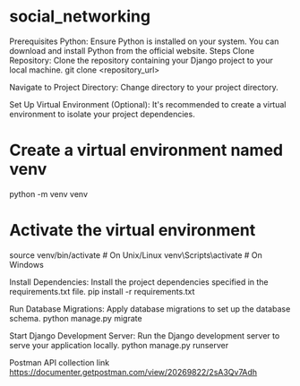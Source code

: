 # social_networking

Prerequisites
Python: Ensure Python is installed on your system. You can download and install Python from the official website.
Steps
Clone Repository: Clone the repository containing your Django project to your local machine.
git clone <repository_url>

Navigate to Project Directory: Change directory to your project directory.

Set Up Virtual Environment (Optional): It's recommended to create a virtual environment to isolate your project dependencies.
# Create a virtual environment named venv
python -m venv venv

# Activate the virtual environment
source venv/bin/activate  # On Unix/Linux
venv\Scripts\activate      # On Windows

Install Dependencies: Install the project dependencies specified in the requirements.txt file.
pip install -r requirements.txt

Run Database Migrations: Apply database migrations to set up the database schema.
python manage.py migrate

Start Django Development Server: Run the Django development server to serve your application locally.
python manage.py runserver

Postman API collection link 
https://documenter.getpostman.com/view/20269822/2sA3Qv7Adh
